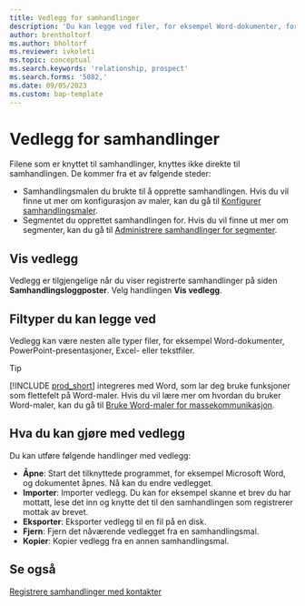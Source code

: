```yaml
---
title: Vedlegg for samhandlinger
description: 'Du kan legge ved filer, for eksempel Word-dokumenter, for å legge til detaljer om en samhandling.'
author: brentholtorf
ms.author: bholtorf
ms.reviewer: ivkoleti
ms.topic: conceptual
ms.search.keywords: 'relationship, prospect'
ms.search.forms: '5082,'
ms.date: 09/05/2023
ms.custom: bap-template
---
```

# Vedlegg for samhandlinger

Filene som er knyttet til samhandlinger, knyttes ikke direkte til samhandlingen. De kommer fra et av følgende steder:

* Samhandlingsmalen du brukte til å opprette samhandlingen. Hvis du vil finne ut mer om konfigurasjon av maler, kan du gå til [Konfigurer samhandlingsmaler](marketing-interactions.md#set-up-interaction-templates).
* Segmentet du opprettet samhandlingen for. Hvis du vil finne ut mer om segmenter, kan du gå til [Administrere samhandlinger for segmenter](marketing-interaction-segments.md).

## Vis vedlegg

Vedlegg er tilgjengelige når du viser registrerte samhandlinger på siden **Samhandlingsloggposter**. Velg handlingen **Vis vedlegg**.

## Filtyper du kan legge ved

Vedlegg kan være nesten alle typer filer, for eksempel Word-dokumenter, PowerPoint-presentasjoner, Excel- eller tekstfiler.

> [!TIP]
> [!INCLUDE [prod_short](includes/prod_short.md)] integreres med Word, som lar deg bruke funksjoner som flettefelt på Word-maler. Hvis du vil lære mer om hvordan du bruker Word-maler, kan du gå til [Bruke Word-maler for massekommunikasjon](ui-mail-merge.md).

## Hva du kan gjøre med vedlegg

Du kan utføre følgende handlinger med vedlegg:

* **Åpne**: Start det tilknyttede programmet, for eksempel Microsoft Word, og dokumentet åpnes. Nå kan du endre vedlegget.
* **Importer**: Importer vedlegg. Du kan for eksempel skanne et brev du har mottatt, lese det inn og knytte det til den samhandlingen som registrerer mottak av brevet.
* **Eksporter**: Eksporter vedlegg til en fil på en disk.
* **Fjern**: Fjern det nåværende vedlegget fra en samhandlingsmal.
* **Kopier**: Kopier vedlegg fra en annen samhandlingsmal.

## Se også

[Registrere samhandlinger med kontakter](marketing-interactions.md)  

